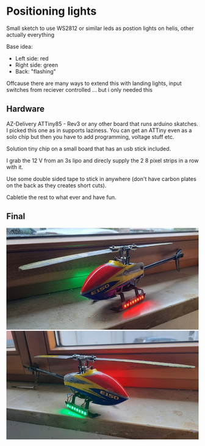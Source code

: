 # Positioning lights

Small sketch to use WS2812 or similar leds as postion lights on helis, other actually everything

Base idea:

- Left side: red
- Right side: green
- Back: "flashing"


Offcause there are many ways to extend this with landing lights, input switches from reciever controlled ... but i only needed this


## Hardware

AZ-Delivery ATTiny85 - Rev3 or any other board that runs arduino skatches.
I picked this one as in supports laziness. You can get an ATTiny even as a solo chip but then you have to add programming, voltage stuff etc.

Solution tiny chip on a small board that has an usb stick included.

I grab the 12 V from an 3s lipo and direcly supply the 2 8 pixel strips in a row with it.

Use some double sided tape to stick in anywhere (don't have carbon plates on the back as they creates short cuts).


Cabletie the rest to what ever and have fun.


## Final

![Left side of heli](./left.jpg)
![Right side of heli](./right.jpg)
